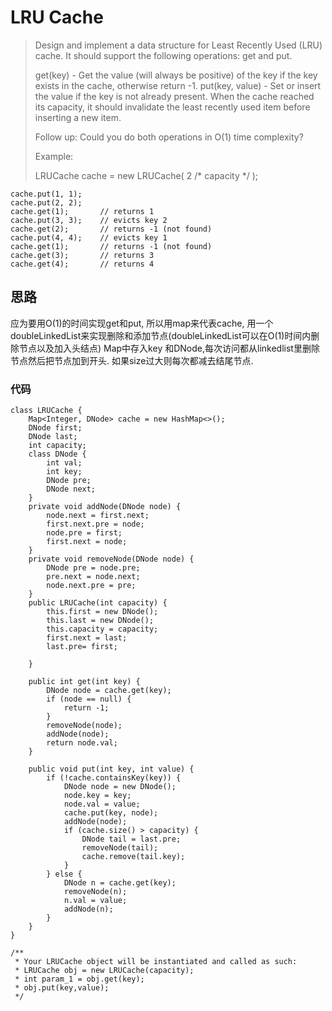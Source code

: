 # LRU Cache
> Design and implement a data structure for Least Recently Used (LRU) cache. It should support the following operations: get and put.
> 
> get(key) - Get the value (will always be positive) of the key if the key exists in the cache, otherwise return -1.
> put(key, value) - Set or insert the value if the key is not already present. When the cache reached its capacity, it should invalidate the least recently used item before inserting a new item.
> 
> Follow up:
> Could you do both operations in O(1) time complexity?
> 
> Example:
> 
> LRUCache cache = new LRUCache( 2 /* capacity */ );
>
	cache.put(1, 1);
	cache.put(2, 2);
	cache.get(1);       // returns 1
	cache.put(3, 3);    // evicts key 2
	cache.get(2);       // returns -1 (not found)
	cache.put(4, 4);    // evicts key 1
	cache.get(1);       // returns -1 (not found)
	cache.get(3);       // returns 3
	cache.get(4);       // returns 4
	

## 思路
应为要用O(1)的时间实现get和put, 所以用map来代表cache, 用一个doubleLinkedList来实现删除和添加节点(doubleLinkedList可以在O(1)时间内删除节点以及加入头结点)
Map中存入key 和DNode,每次访问都从linkedlist里删除节点然后把节点加到开头. 如果size过大则每次都减去结尾节点.
### 代码

```
class LRUCache {
    Map<Integer, DNode> cache = new HashMap<>();
    DNode first;
    DNode last;
    int capacity;
    class DNode {
        int val;
        int key;
        DNode pre;
        DNode next;
    }
    private void addNode(DNode node) {
        node.next = first.next;
        first.next.pre = node;
        node.pre = first;
        first.next = node;
    }
    private void removeNode(DNode node) {
        DNode pre = node.pre;
        pre.next = node.next;
        node.next.pre = pre;
    }
    public LRUCache(int capacity) {
        this.first = new DNode();
        this.last = new DNode();
        this.capacity = capacity;
        first.next = last;
        last.pre= first;
        
    }
    
    public int get(int key) {
        DNode node = cache.get(key);
        if (node == null) {
            return -1;
        }
        removeNode(node);
        addNode(node);
        return node.val;
    }
    
    public void put(int key, int value) {
        if (!cache.containsKey(key)) {
            DNode node = new DNode();
            node.key = key;
            node.val = value;
            cache.put(key, node);
            addNode(node);
            if (cache.size() > capacity) {
                DNode tail = last.pre;
                removeNode(tail);
                cache.remove(tail.key);
            }
        } else {
            DNode n = cache.get(key);
            removeNode(n);
            n.val = value;
            addNode(n);
        }
    }
}

/**
 * Your LRUCache object will be instantiated and called as such:
 * LRUCache obj = new LRUCache(capacity);
 * int param_1 = obj.get(key);
 * obj.put(key,value);
 */

```